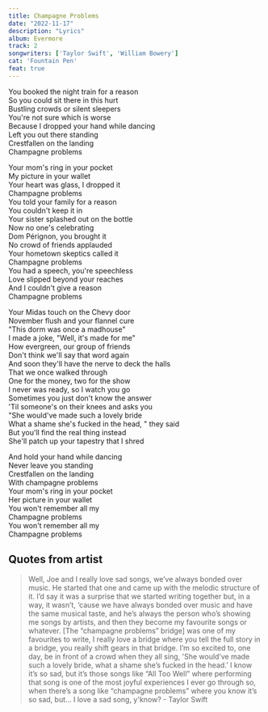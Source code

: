 ```yaml
---
title: Champagne Problems
date: "2022-11-17"
description: "Lyrics"
album: Evermore
track: 2
songwriters: ['Taylor Swift', 'William Bowery']
cat: 'Fountain Pen'
feat: true
---
```


<p className="verse-one">
You booked the night train for a reason <br />          
So you could sit there in this hurt <br />  
Bustling crowds or silent sleepers <br />  
You're not sure which is worse <br />  
Because I dropped your hand while dancing <br />  
Left you out there standing <br />  
Crestfallen on the landing <br />  
Champagne problems <br />  
</p>
<p className="verse-one">
Your mom's ring in your pocket <br />  
My picture in your wallet <br />  
Your heart was glass, I dropped it <br />  
Champagne problems <br />  
You told your family for a reason <br />  
You couldn't keep it in <br />  
Your sister splashed out on the bottle <br />  
Now no one's celebrating <br />  
Dom Pérignon, you brought it <br />  
No crowd of friends applauded <br />  
Your hometown skeptics called it <br />  
Champagne problems <br />  
You had a speech, you're speechless <br />  
Love slipped beyond your reaches <br />  
And I couldn't give a reason <br />  
Champagne problems <br />  
</p>
<p className="bridge">
Your Midas touch on the Chevy door <br />  
November flush and your flannel cure <br />  
"This dorm was once a madhouse" <br />  
I made a joke, "Well, it's made for me" <br />  
How evergreen, our group of friends <br />  
Don't think we'll say that word again <br />  
And soon they'll have the nerve to deck the halls <br />  
That we once walked through <br />  
One for the money, two for the show <br />  
I never was ready, so I watch you go <br />  
Sometimes you just don't know the answer <br />  
'Til someone's on their knees and asks you <br />  
"She would've made such a lovely bride <br />  
What a shame she's fucked in the head, " they said <br />  
But you'll find the real thing instead <br />  
She'll patch up your tapestry that I shred <br />  
</p>
<p className="outro">
And hold your hand while dancing <br />  
Never leave you standing <br />  
Crestfallen on the landing <br />  
With champagne problems <br />  
Your mom's ring in your pocket <br />  
Her picture in your wallet <br />  
You won't remember all my <br />  
Champagne problems <br />  
You won't remember all my <br />  
Champagne problems <br />  
</p>


## Quotes from artist

<blockquote cite="https://www.youtube.com/watch?v=CQacWbsLbS4">
Well, Joe and I really love sad songs, we’ve always bonded over music. He started that one and came up with the melodic structure of it. I’d say it was a surprise that we started writing together but, in a way, it wasn’t, ‘cause we have always bonded over music and have the same musical taste, and he’s always the person who’s showing me songs by artists, and then they become my favourite songs or whatever. [The “champagne problems” bridge] was one of my favourites to write, I really love a bridge where you tell the full story in a bridge, you really shift gears in that bridge. I’m so excited to, one day, be in front of a crowd when they all sing, 'She would’ve made such a lovely bride, what a shame she’s fucked in the head.’ I know it’s so sad, but it’s those songs like “All Too Well” where performing that song is one of the most joyful experiences I ever go through so, when there’s a song like “champagne problems” where you know it’s so sad, but… I love a sad song, y'know? - Taylor Swift
</blockquote>